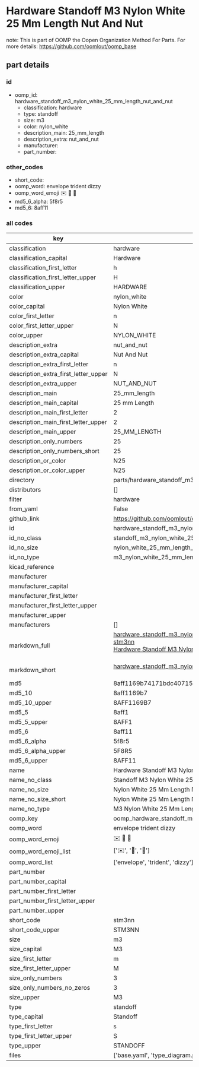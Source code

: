 # Hardware Standoff M3 Nylon White 25 Mm Length Nut And Nut  

note: This is part of OOMP the Oopen Organization Method For Parts. For more details: https://github.com/oomlout/oomp_base

##  part details





### id
* oomp_id: hardware_standoff_m3_nylon_white_25_mm_length_nut_and_nut
  * classification: hardware
  * type: standoff
  * size: m3
  * color: nylon_white
  * description_main: 25_mm_length
  * description_extra: nut_and_nut
  * manufacturer: 
  * part_number: 

### other_codes
* short_code: 
* oomp_word: envelope trident dizzy
* oomp_word_emoji :envelope: :trident: :dizzy:
* md5_6_alpha: 5f8r5
* md5_6: 8aff11

### all codes 
| key | value |  
| --- | --- |  
| classification | hardware |  
| classification_capital | Hardware |  
| classification_first_letter | h |  
| classification_first_letter_upper | H |  
| classification_upper | HARDWARE |  
| color | nylon_white |  
| color_capital | Nylon White |  
| color_first_letter | n |  
| color_first_letter_upper | N |  
| color_upper | NYLON_WHITE |  
| description_extra | nut_and_nut |  
| description_extra_capital | Nut And Nut |  
| description_extra_first_letter | n |  
| description_extra_first_letter_upper | N |  
| description_extra_upper | NUT_AND_NUT |  
| description_main | 25_mm_length |  
| description_main_capital | 25 mm Length |  
| description_main_first_letter | 2 |  
| description_main_first_letter_upper | 2 |  
| description_main_upper | 25_MM_LENGTH |  
| description_only_numbers | 25 |  
| description_only_numbers_short | 25 |  
| description_or_color | N25 |  
| description_or_color_upper | N25 |  
| directory | parts/hardware_standoff_m3_nylon_white_25_mm_length_nut_and_nut |  
| distributors | [] |  
| filter | hardware |  
| from_yaml | False |  
| github_link | https://github.com/oomlout/oomlout_oomp_part_src/tree/main/parts/hardware_standoff_m3_nylon_white_25_mm_length_nut_and_nut/working |  
| id | hardware_standoff_m3_nylon_white_25_mm_length_nut_and_nut |  
| id_no_class | standoff_m3_nylon_white_25_mm_length_nut_and_nut |  
| id_no_size | nylon_white_25_mm_length_nut_and_nut |  
| id_no_type | m3_nylon_white_25_mm_length_nut_and_nut |  
| kicad_reference |  |  
| manufacturer |  |  
| manufacturer_capital |  |  
| manufacturer_first_letter |  |  
| manufacturer_first_letter_upper |  |  
| manufacturer_upper |  |  
| manufacturers | [] |  
| markdown_full | [hardware_standoff_m3_nylon_white_25_mm_length_nut_and_nut](https://github.com/oomlout/oomlout_oomp_part_src/tree/main/parts/hardware_standoff_m3_nylon_white_25_mm_length_nut_and_nut/working)<br>[stm3nn](https://github.com/oomlout/oomlout_oomp_part_src/tree/main/parts/hardware_standoff_m3_nylon_white_25_mm_length_nut_and_nut/working)<br>[Hardware Standoff M3 Nylon White 25 Mm Length Nut And Nut](https://github.com/oomlout/oomlout_oomp_part_src/tree/main/parts/hardware_standoff_m3_nylon_white_25_mm_length_nut_and_nut/working)<br><br> |  
| markdown_short | [hardware_standoff_m3_nylon_white_25_mm_length_nut_and_nut](https://github.com/oomlout/oomlout_oomp_part_src/tree/main/parts/hardware_standoff_m3_nylon_white_25_mm_length_nut_and_nut/working)<br><br> |  
| md5 | 8aff1169b74171bdc40715885c267b87 |  
| md5_10 | 8aff1169b7 |  
| md5_10_upper | 8AFF1169B7 |  
| md5_5 | 8aff1 |  
| md5_5_upper | 8AFF1 |  
| md5_6 | 8aff11 |  
| md5_6_alpha | 5f8r5 |  
| md5_6_alpha_upper | 5F8R5 |  
| md5_6_upper | 8AFF11 |  
| name | Hardware Standoff M3 Nylon White 25 Mm Length Nut And Nut |  
| name_no_class | Standoff M3 Nylon White 25 Mm Length Nut And Nut |  
| name_no_size | Nylon White 25 Mm Length Nut And Nut |  
| name_no_size_short | Nylon White 25 Mm Length Nut And Nut |  
| name_no_type | M3 Nylon White 25 Mm Length Nut And Nut |  
| oomp_key | oomp_hardware_standoff_m3_nylon_white_25_mm_length_nut_and_nut |  
| oomp_word | envelope trident dizzy |  
| oomp_word_emoji | :envelope: :trident: :dizzy: |  
| oomp_word_emoji_list | [':envelope:', ':trident:', ':dizzy:'] |  
| oomp_word_list | ['envelope', 'trident', 'dizzy'] |  
| part_number |  |  
| part_number_capital |  |  
| part_number_first_letter |  |  
| part_number_first_letter_upper |  |  
| part_number_upper |  |  
| short_code | stm3nn |  
| short_code_upper | STM3NN |  
| size | m3 |  
| size_capital | M3 |  
| size_first_letter | m |  
| size_first_letter_upper | M |  
| size_only_numbers | 3 |  
| size_only_numbers_no_zeros | 3 |  
| size_upper | M3 |  
| type | standoff |  
| type_capital | Standoff |  
| type_first_letter | s |  
| type_first_letter_upper | S |  
| type_upper | STANDOFF |  
| files | ['base.yaml', 'type_diagram.png', 'working.json', 'working.yaml'] |  
